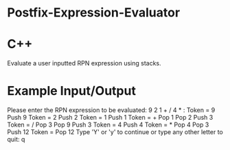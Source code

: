 # Postfix-Expression-Evaluator
# C++
Evaluate a user inputted RPN expression using stacks.
# Example Input/Output
 Please enter the RPN expression to be evaluated: 9 2 1 + / 4 * :
 Token = 9 Push 9
 Token = 2 Push 2
 Token = 1 Push 1
 Token = + Pop 1 Pop 2 Push 3
 Token = / Pop 3 Pop 9 Push 3
 Token = 4 Push 4
 Token = * Pop 4 Pop 3 Push 12
 Token = Pop 12
 Type 'Y' or 'y' to continue or type any other letter to quit: q
